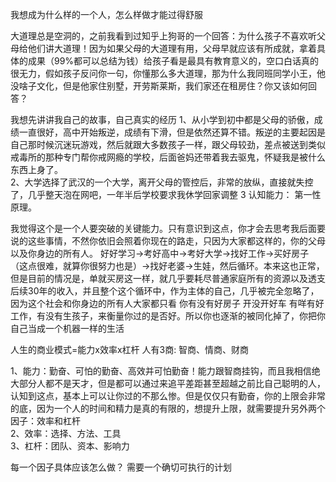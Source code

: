 我想成为什么样的一个人，怎么样做才能过得舒服

大道理总是空洞的，之前我看到过知乎上狗哥的一个回答：为什么孩子不喜欢听父母给他们讲大道理！因为如果父母的大道理有用，父母早就应该有所成就，拿着具体的成果（99%都可以总结为钱）给孩子看是最具有教育意义的，空口白话真的很无力，假如孩子反问你一句，你懂那么多大道理，那为什么我同班同学小王，他没啥子文化，但是他家住别墅，开劳斯莱斯，我们家还在租房住？你又该如何回答？  

我想先讲讲我自己的故事，自己真实的经历
1、从小学到初中都是父母的骄傲，成绩一直很好，高中开始叛逆，成绩有下滑，但是依然还算不错。叛逆的主要起因是自己那时候沉迷玩游戏，然后就跟大多数孩子一样，跟父母较劲，差点被送到类似戒毒所的那种专门帮你戒网瘾的学校，后面爸妈还带着我去驱鬼，怀疑我是被什么东西上身了。  
2、大学选择了武汉的一个大学，离开父母的管控后，非常的放纵，直接就失控了，几乎整天泡在网吧，一年半后学校要求我休学回家调整
3
认知能力： 第一性原理。  

我觉得这个是一个人要突破的关键能力。只有意识到这点，你才会去思考我后面要说的这些事情，不然你依旧会照着你现在的路走，只因为大家都这样的，你的父母以及你身边的所有人。 好好学习->考好高中->考好大学->找好工作->买好房子（这点很难，就算你很努力也是）->找好老婆->生娃，然后循环。本来这也正常，但是目前的情况是，单就买房这一样，就几乎要耗尽普通家庭所有的资源以及透支后续30年的收入，并且整个这个循环中，作为主体的自己，几乎被完全忽略了，因为这个社会和你身边的所有人大家都只看 你有没有好房子 开没开好车 有咩有好工作，有没有生孩子，来衡量你过的是否好。所以你也逐渐的被同化掉了，你把你自己当成一个机器一样的生活


人生的商业模式=能力x效率x杠杆
人有3商: 智商、情商、财商

1、能力：勤奋、可怕的勤奋、高效并可怕勤奋！能力跟智商挂钩，而且我相信绝大部分人都不是天才，但是都可以通过来追平差距甚至超越之前比自己聪明的人，认知到这点，基本上可以让你过的不那么惨。但是仅仅只有勤奋，你的上限会非常的底，因为一个人的时间和精力是真的有限的，想提升上限，就需要提升另外两个因子：效率和杠杆  
2、效率：选择、方法、工具  
3、杠杆：团队、资本、影响力  



每一个因子具体应该怎么做？ 需要一个确切可执行的计划
